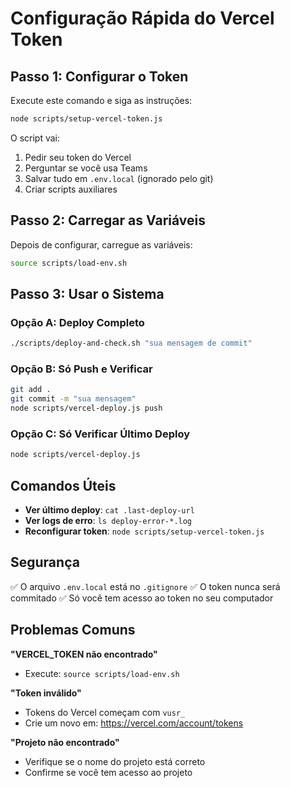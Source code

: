 # Configuração Rápida do Vercel Token

## Passo 1: Configurar o Token

Execute este comando e siga as instruções:

```bash
node scripts/setup-vercel-token.js
```

O script vai:
1. Pedir seu token do Vercel
2. Perguntar se você usa Teams
3. Salvar tudo em `.env.local` (ignorado pelo git)
4. Criar scripts auxiliares

## Passo 2: Carregar as Variáveis

Depois de configurar, carregue as variáveis:

```bash
source scripts/load-env.sh
```

## Passo 3: Usar o Sistema

### Opção A: Deploy Completo
```bash
./scripts/deploy-and-check.sh "sua mensagem de commit"
```

### Opção B: Só Push e Verificar
```bash
git add .
git commit -m "sua mensagem"
node scripts/vercel-deploy.js push
```

### Opção C: Só Verificar Último Deploy
```bash
node scripts/vercel-deploy.js
```

## Comandos Úteis

- **Ver último deploy**: `cat .last-deploy-url`
- **Ver logs de erro**: `ls deploy-error-*.log`
- **Reconfigurar token**: `node scripts/setup-vercel-token.js`

## Segurança

✅ O arquivo `.env.local` está no `.gitignore`
✅ O token nunca será commitado
✅ Só você tem acesso ao token no seu computador

## Problemas Comuns

**"VERCEL_TOKEN não encontrado"**
- Execute: `source scripts/load-env.sh`

**"Token inválido"**
- Tokens do Vercel começam com `vusr_`
- Crie um novo em: https://vercel.com/account/tokens

**"Projeto não encontrado"**
- Verifique se o nome do projeto está correto
- Confirme se você tem acesso ao projeto